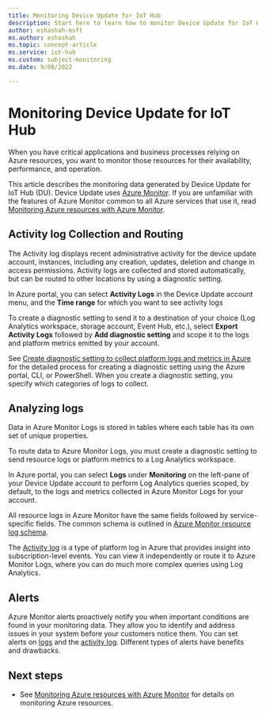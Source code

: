 ```yaml
---
title: Monitoring Device Update for IoT Hub
description: Start here to learn how to monitor Device Update for IoT Hub 
author: eshashah-msft
ms.author: eshashah
ms.topic: concept-article
ms.service: iot-hub
ms.custom: subject-monitoring
ms.date: 9/08/2022

---
```


# Monitoring Device Update for IoT Hub

When you have critical applications and business processes relying on Azure resources, you want to monitor those resources for their availability, performance, and operation.

This article describes the monitoring data generated by Device Update for IoT Hub (DU). Device Update uses [Azure Monitor](../azure-monitor/overview.md). If you are unfamiliar with the features of Azure Monitor common to all Azure services that use it, read [Monitoring Azure resources with Azure Monitor](../azure-monitor/essentials/monitor-azure-resource.md).

## Activity log Collection and Routing

The Activity log displays recent administrative activity for the device update account, instances, including any creation, updates, deletion and change in access permissions. Activity logs are collected and stored automatically, but can be routed to other locations by using a diagnostic setting.  

In Azure portal, you can select **Activity Logs** in the Device Update account menu, and the **Time range** for which you want to see activity logs

To create a diagnostic setting to send it to a destination of your choice (Log Analytics workspace, storage account, Event Hub, etc.), select **Export Activity Logs** followed by **Add diagnostic setting** and scope it to the logs and platform metrics emitted by your account.

See [Create diagnostic setting to collect platform logs and metrics in Azure](../azure-monitor/essentials/diagnostic-settings.md) for the detailed process for creating a diagnostic setting using the Azure portal, CLI, or PowerShell. When you create a diagnostic setting, you specify which categories of logs to collect.

## Analyzing logs

Data in Azure Monitor Logs is stored in tables where each table has its own set of unique properties.  

To route data to Azure Monitor Logs, you must create a diagnostic setting to send resource logs or platform metrics to a Log Analytics workspace. 

In Azure portal, you can select **Logs** under **Monitoring** on the left-pane of your Device Update account to perform Log Analytics queries scoped, by default, to the logs and metrics collected in Azure Monitor Logs for your account.

All resource logs in Azure Monitor have the same fields followed by service-specific fields. The common schema is outlined in [Azure Monitor resource log schema](../azure-monitor/essentials/resource-logs-schema.md).

The [Activity log](../azure-monitor/essentials/activity-log.md) is a type of platform log in Azure that provides insight into subscription-level events. You can view it independently or route it to Azure Monitor Logs, where you can do much more complex queries using Log Analytics.  

## Alerts

Azure Monitor alerts proactively notify you when important conditions are found in your monitoring data. They allow you to identify and address issues in your system before your customers notice them. You can set alerts on [logs](../azure-monitor/alerts/alerts-unified-log.md) and the [activity log](../azure-monitor/alerts/activity-log-alerts.md). Different types of alerts have benefits and drawbacks.

## Next steps

- See [Monitoring Azure resources with Azure Monitor](../azure-monitor/essentials/monitor-azure-resource.md) for details on monitoring Azure resources.
